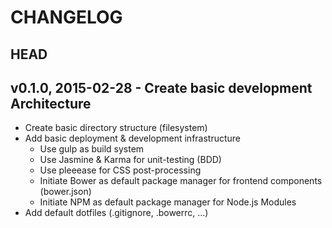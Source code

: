 # CHANGELOG

## HEAD

## v0.1.0, 2015-02-28 - Create basic development Architecture
* Create basic directory structure (filesystem)
* Add basic deployment & development infrastructure
    * Use gulp as build system
    * Use Jasmine & Karma for unit-testing (BDD)
    * Use pleeease for CSS post-processing
    * Initiate Bower as default package manager for frontend components (bower.json)
    * Initiate NPM as default package manager for Node.js Modules
* Add default dotfiles (.gitignore, .bowerrc, …)
